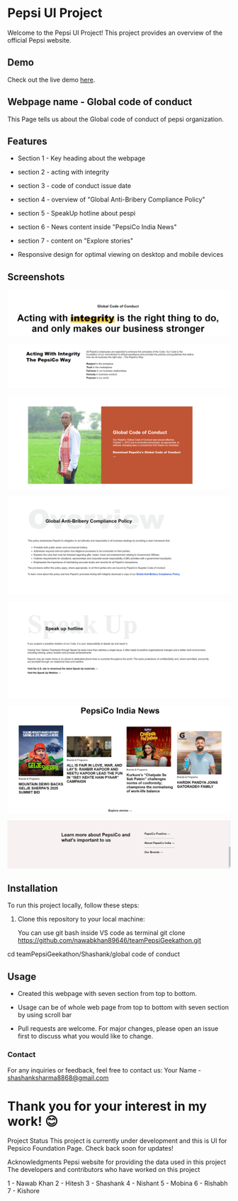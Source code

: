 # Pepsi UI Project

Welcome to the Pepsi UI Project! This project provides an overview of the official Pepsi website.

## Demo

Check out the live demo [here](https://nawabkhan89646.github.io/teamPepsiGeekathon/).

## Webpage name - Global code of conduct

This Page tells us about the Global code of conduct of pepsi organization.

## Features

- Section 1 - Key heading about the webpage
- section 2 - acting with integrity
- section 3 - code of conduct issue date
- section 4 - overview of "Global Anti-Bribery Compliance Policy"
- section 5 - SpeakUp hotline about pespi
- section 6 - News content inside "PepsiCo India News"
- section 7 - content on "Explore stories"

- Responsive design for optimal viewing on desktop and mobile devices

## Screenshots

![Section 1 Screenshot](https://github.com/nawabkhan89646/teamPepsiGeekathon/blob/46cf73e79925f93223118db0eeed308e14eec524/Shashank/global%20code%20of%20conduct/screenshot/Screenshot%202024-03-19%20124615.png)

![Section 2 Screenshot](https://github.com/nawabkhan89646/teamPepsiGeekathon/blob/46cf73e79925f93223118db0eeed308e14eec524/Shashank/global%20code%20of%20conduct/screenshot/Screenshot%202024-03-19%20124643.png)

![Section 3 Screenshot](https://github.com/nawabkhan89646/teamPepsiGeekathon/blob/46cf73e79925f93223118db0eeed308e14eec524/Shashank/global%20code%20of%20conduct/screenshot/Screenshot%202024-03-19%20124708.png)

![Section 4 Screenshot](https://github.com/nawabkhan89646/teamPepsiGeekathon/blob/46cf73e79925f93223118db0eeed308e14eec524/Shashank/global%20code%20of%20conduct/screenshot/Screenshot%202024-03-19%20124745.png)

![Section 5 Screenshot](https://github.com/nawabkhan89646/teamPepsiGeekathon/blob/46cf73e79925f93223118db0eeed308e14eec524/Shashank/global%20code%20of%20conduct/screenshot/Screenshot%202024-03-19%20124806.png)

![Section 6 Screenshot](https://github.com/nawabkhan89646/teamPepsiGeekathon/blob/46cf73e79925f93223118db0eeed308e14eec524/Shashank/global%20code%20of%20conduct/screenshot/Screenshot%202024-03-19%20124942.png)

![Section 7 Screenshot](https://github.com/nawabkhan89646/teamPepsiGeekathon/blob/46cf73e79925f93223118db0eeed308e14eec524/Shashank/global%20code%20of%20conduct/screenshot/Screenshot%202024-03-19%20125007.png)




## Installation

To run this project locally, follow these steps:

1. Clone this repository to your local machine:

   You can use git bash inside VS code as terminal
   git clone https://github.com/nawabkhan89646/teamPepsiGeekathon.git

cd teamPepsiGeekathon/Shashank/global code of conduct


## Usage
- Created this webpage with seven section from top to bottom.
- Usage can be of whole web page from top to bottom with seven section by using scroll bar

- Pull requests are welcome. For major changes, please open an issue first to discuss what you would like to change.

### Contact
For any inquiries or feedback, feel free to contact us:
Your Name - shashanksharma8868@gmail.com

# Thank you for your interest in my work! 😊
Project Status
This project is currently under development and this is UI for Pepsico Foundation Page. Check back soon for updates!

Acknowledgments
Pepsi website for providing the data used in this project
The developers and contributors who have worked on this project

1 - Nawab Khan
2 - Hitesh
3 - Shashank
4 - Nishant
5 - Mobina
6 - Rishabh
7 - Kishore
